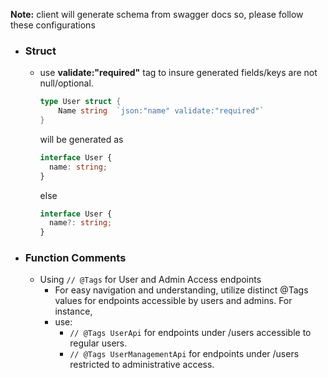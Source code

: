 **Note:** client will generate schema from swagger docs so, please follow these configurations

- ### Struct

    - use **validate:"required"** tag to insure generated fields/keys are not null/optional.
      ```go
      type User struct {
          Name string  `json:"name" validate:"required"`
      }
      ```
      will be generated as
      ```ts
      interface User {
        name: string;
      }
      ```
      else
      ```ts
      interface User {
        name?: string;
      }
      ```

- ### Function Comments

    - Using `// @Tags` for User and Admin Access endpoints
        - For easy navigation and understanding, utilize distinct @Tags values for endpoints accessible by users and admins. For instance,
        - use:
            - `// @Tags UserApi` for endpoints under /users accessible to regular users.
            - `// @Tags UserManagementApi` for endpoints under /users restricted to administrative access.
